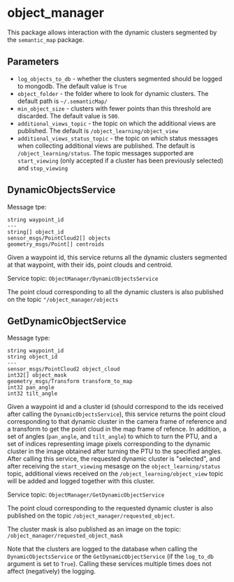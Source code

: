# object_manager

This package allows interaction with the dynamic clusters segmented by the `semantic_map` package. 

## Parameters

* `log_objects_to_db` - whether the clusters segmented should be logged to mongodb. The default value is `True`
*  `object_folder` - the folder where to look for dynamic clusters. The default path is `~/.semanticMap/`
*  `min_object_size` - clusters with fewer points than this threshold are discarded. The default value is `500`.
*  `additional_views_topic` - the topic on which the additional views are published. The default is `/object_learning/object_view` 
*  `additional_views_status_topic` - the topic on which status messages when collecting additional views are published. The default is `/object_learning/status`. The topic messages supported are `start_viewing` (only accepted if a cluster has been previously selected) and `stop_viewing`

## DynamicObjectsService

Message tpe:
```
string waypoint_id
---
string[] object_id
sensor_msgs/PointCloud2[] objects
geometry_msgs/Point[] centroids
```

Given a waypoint id, this service returns all the dynamic clusters segmented at that waypoint, with their ids, point clouds and centroid. 

Service topic: `ObjectManager/DynamicObjectsService`

The point cloud corresponding to all the dynamic clusters is also published on the topic `"/object_manager/objects` 
##  GetDynamicObjectService

Message type:
```
string waypoint_id
string object_id
---
sensor_msgs/PointCloud2 object_cloud
int32[] object_mask
geometry_msgs/Transform transform_to_map
int32 pan_angle
int32 tilt_angle
```

Given a waypoint id and a cluster id (should correspond to the ids received after calling the `DynamicObjectsService`), this service returns the point cloud corresponding to that dynamic cluster in the camera frame of reference and a transform to get the point cloud in the map frame of refence. In addition, a set of angles (`pan_angle`, and `tilt_angle`) to which to turn the PTU, and a set of indices representing image pixels corresponding to the dynamic cluster in the image obtained after turning the PTU to the specified angles. 
After calling this service, the requested dynamic cluster is "selected", and after receiving the `start_viewing` mesasge on the `object_learning/status` topic, additional views received on the `/object_learning/object_view` topic will be added and logged together with this cluster.

Service topic: `ObjectManager/GetDynamicObjectService`

The point cloud corresponding to the requested dynamic cluster is also published on the topic `/object_manager/requested_object`.

The cluster mask is also published as an image on the topic: `/object_manager/requested_object_mask`

Note that the clusters are logged to the database when calling the `DynamicObjectsService` or  the `GetDynamicObjectService` (if the `log_to_db` argument is set to `True`). Calling these services multiple times does not affect (negatively) the logging. 
